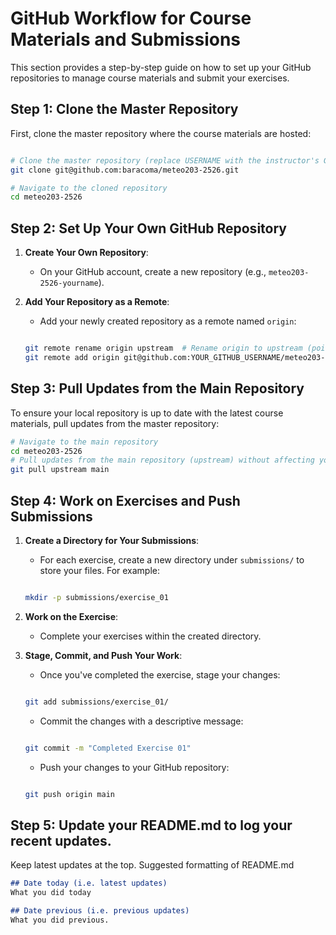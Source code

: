
# GitHub Workflow for Course Materials and Submissions

This section provides a step-by-step guide on how to set up your GitHub repositories to manage course materials and submit your exercises.

## Step 1: Clone the Master Repository
First, clone the master repository where the course materials are hosted:

   ```bash
   
   # Clone the master repository (replace USERNAME with the instructor's GitHub username)
   git clone git@github.com:baracoma/meteo203-2526.git

   # Navigate to the cloned repository
   cd meteo203-2526
   
   
   ```

## Step 2: Set Up Your Own GitHub Repository
1. **Create Your Own Repository**:
   - On your GitHub account, create a new repository (e.g., `meteo203-2526-yourname`).

2. **Add Your Repository as a Remote**:
   - Add your newly created repository as a remote named `origin`:

   ```bash
   
   git remote rename origin upstream  # Rename origin to upstream (points to the master repository)
   git remote add origin git@github.com:YOUR_GITHUB_USERNAME/meteo203-2526-yourname.git  # Add your own repository as origin
   
   
   ```

## Step 3: Pull Updates from the Main Repository
To ensure your local repository is up to date with the latest course materials, pull updates from the master repository:

   ```bash
   # Navigate to the main repository
   cd meteo203-2526
   # Pull updates from the main repository (upstream) without affecting your work
   git pull upstream main
   
   
   ```

## Step 4: Work on Exercises and Push Submissions
1. **Create a Directory for Your Submissions**:
   - For each exercise, create a new directory under `submissions/` to store your files. For example:

   ```bash
   
   mkdir -p submissions/exercise_01
   
   
   ```

2. **Work on the Exercise**:
   - Complete your exercises within the created directory.

3. **Stage, Commit, and Push Your Work**:
   - Once you've completed the exercise, stage your changes:

   ```bash
   
   git add submissions/exercise_01/
   
   
   ```

   - Commit the changes with a descriptive message:

   ```bash
   
   git commit -m "Completed Exercise 01"
   
   
   ```

   - Push your changes to your GitHub repository:

   ```bash
   
   git push origin main


   ```
## Step 5: Update your README.md to log your recent updates.
Keep latest updates at the top. Suggested formatting of README.md
```markdown
## Date today (i.e. latest updates)
What you did today

## Date previous (i.e. previous updates)
What you did previous.


```